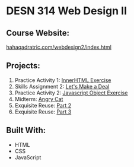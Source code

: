 # DESN 314 Web Design II
## Course Website:
[hahaqadratric.com/webdesign2/index.html](https://hahaqadratric.com/webdesign2/index.html)

## Projects:
1. Practice Activity 1: [InnerHTML Exercise](https://wenleeqc.github.io/innerHTML/)
2. Skills Assignment 2: [Let's Make a Deal](https://wenleeqc.github.io/lets-make-a-deal/)
3. Practice Activity 2: [Javascript Object Exercise](https://wenleeqc.github.io/object/object-lesson.html)
4. Midterm: [Angry Cat](https://wenleeqc.github.io/angry-cat/)
5. Exquisite Reuse: [Part 2](https://wenleeqc.github.io/exquisite-reuse-part-2/)
6. Exquisite Reuse: [Part 3](https://wenleeqc.github.io/exquisite-reuse-part-3/)

## Built With:
- HTML
- CSS
- JavaScript